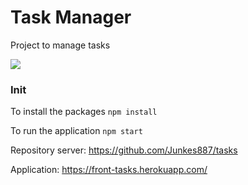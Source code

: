 # Task Manager
Project to manage tasks

<img src="https://github.com/Junkes887/task-manager/blob/master/src/assets/page.png">

### Init 
To install the packages `npm install` 

To run the application `npm start`

Repository server: https://github.com/Junkes887/tasks

Application: https://front-tasks.herokuapp.com/
